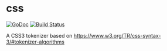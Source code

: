 css
===
[![GoDoc](https://godoc.org/github.com/gorilla/css?status.svg)](https://godoc.org/github.com/gorilla/css) [![Build Status](https://travis-ci.org/gorilla/css.png?branch=master)](https://travis-ci.org/gorilla/css)

A CSS3 tokenizer based on https://www.w3.org/TR/css-syntax-3/#tokenizer-algorithms
